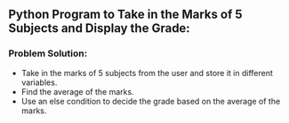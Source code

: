 ## Python Program to Take in the Marks of 5 Subjects and Display the Grade:

### Problem Solution: 
- Take in the marks of 5 subjects from the user and store it in different variables.
- Find the average of the marks.
- Use an else condition to decide the grade based on the average of the marks.
